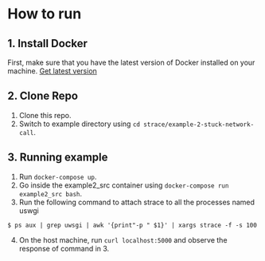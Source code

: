 # How to run

## 1. Install Docker

First, make sure that you have the latest version of Docker installed on your machine. [Get latest version](https://www.docker.com/products/overview#/install_the_platform)

## 2. Clone Repo
1) Clone this repo.
2) Switch to example directory using  `cd strace/example-2-stuck-network-call`.

## 3. Running example

1. Run `docker-compose up`.
2. Go inside the example2_src container using `docker-compose run example2_src bash`.
3. Run the following command to attach strace to all the processes named uswgi

```console
$ ps aux | grep uwsgi | awk '{print"-p " $1}' | xargs strace -f -s 100
```
4. On the host machine, run `curl localhost:5000` and observe the response of command in 3.
